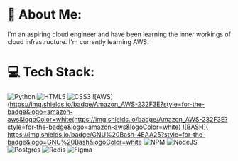 # 💫 About Me:
I'm an aspiring cloud engineer and have been learning the inner workings of cloud infrastructure. I'm currently learning AWS.


# 💻 Tech Stack:
![Python](https://img.shields.io/badge/Python-3776AB?style=for-the-badge&logo=python&logoColor=white) 
![HTML5](https://img.shields.io/badge/html5-%23E34F26.svg?style=for-the-badge&logo=html5&logoColor=white)
![CSS3](https://img.shields.io/badge/css3-%231572B6.svg?style=for-the-badge&logo=css3&logoColor=white) 
![AWS](https://img.shields.io/badge/Amazon_AWS-232F3E?style=for-the-badge&logo=amazon-aws&logoColor=white(https://img.shields.io/badge/Amazon_AWS-232F3E?style=for-the-badge&logo=amazon-aws&logoColor=white) ![BASH](	https://img.shields.io/badge/GNU%20Bash-4EAA25?style=for-the-badge&logo=GNU%20Bash&logoColor=white ![NPM](https://img.shields.io/badge/NPM-%23000000.svg?style=for-the-badge&logo=npm&logoColor=white)  ![NodeJS](https://img.shields.io/badge/node.js-6DA55F?style=for-the-badge&logo=node.js&logoColor=white) ![Postgres](https://img.shields.io/badge/postgres-%23316192.svg?style=for-the-badge&logo=postgresql&logoColor=white) ![Redis](https://img.shields.io/badge/redis-%23DD0031.svg?style=for-the-badge&logo=redis&logoColor=white)  	![Figma](https://img.shields.io/badge/figma-%23F24E1E.svg?style=for-the-badge&logo=figma&logoColor=white)
